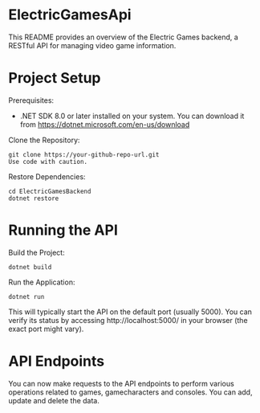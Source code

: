 # ElectricGamesApi

This README provides an overview of the Electric Games backend, a RESTful API for managing video game information.

# Project Setup

Prerequisites:
* .NET SDK 8.0 or later installed on your system. You can download it from https://dotnet.microsoft.com/en-us/download

Clone the Repository:
```
git clone https://your-github-repo-url.git
Use code with caution.
```
Restore Dependencies:
```
cd ElectricGamesBackend
dotnet restore
```

# Running the API

Build the Project:
```
dotnet build
```
Run the Application:
```
dotnet run
```

This will typically start the API on the default port (usually 5000). You can verify its status by accessing http://localhost:5000/ in your browser (the exact port might vary).

# API Endpoints

You can now make requests to the API endpoints to perform various operations related to games, gamecharacters and consoles. You can add, update and delete the data.
